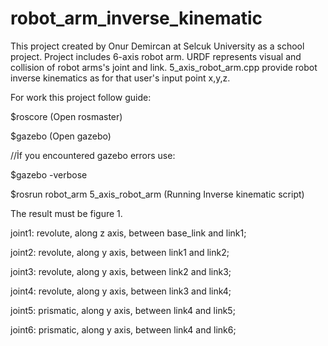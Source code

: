 # robot_arm_inverse_kinematic

This project created by Onur Demircan at Selcuk University as a school project.
Project includes 6-axis robot arm. 
URDF represents visual and collision of robot arms's joint and link.
5_axis_robot_arm.cpp provide robot inverse kinematics as for that user's input point x,y,z.

For work this project follow guide:

$roscore  (Open rosmaster)

$gazebo   (Open gazebo)

//İf you encountered gazebo errors use:

$gazebo -verbose

$rosrun robot_arm 5_axis_robot_arm (Running Inverse kinematic script)

The result must be figure 1.


joint1: revolute, along z axis, between base_link and link1;

joint2: revolute, along y axis, between link1 and link2;

joint3: revolute, along y axis, between link2 and link3;

joint4: revolute, along y axis, between link3 and link4;

joint5: prismatic, along y axis, between link4 and link5;

joint6: prismatic, along y axis, between link4 and link6;
